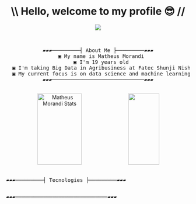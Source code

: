 <h1 align="center">\\ Hello, welcome to my profile 😎 //</h1>

<div align="center">
<img src="https://media.giphy.com/media/Qd1Q7GufzYeE84FQGI/giphy.gif">
</div>

<br>
<pre>
<div align="center">
▰▰▰─────────┤ About Me ├─────────▰▰▰
  ▣ My name is Matheus Morandi
  ▣ I'm 19 years old
  ▣ I'm taking Big Data in Agribusiness at Fatec Shunji Nishimura in Pómpeia-Sp
  ▣ My current focus is on data science and machine learning
▰▰▰──────────────────────────────▰▰▰
</div>
</pre>

<div align="center">  
  <img width="49%" height="195px" src="https://github-readme-stats.vercel.app/api?username=MatheusMorandi&show_icons=true&theme=radical&count_private=true" alt="Matheus Morandi Stats" /> 
  <img width="41%" height="195px" src="https://github-readme-stats.vercel.app/api/top-langs?username=MatheusMorandi&layout=compact&theme=radical"/>
</div>

<br>
<pre>
▰▰▰─────────┤ Tecnologies ├─────────▰▰▰

▰▰▰──────────────────────────────▰▰▰

</pre>
